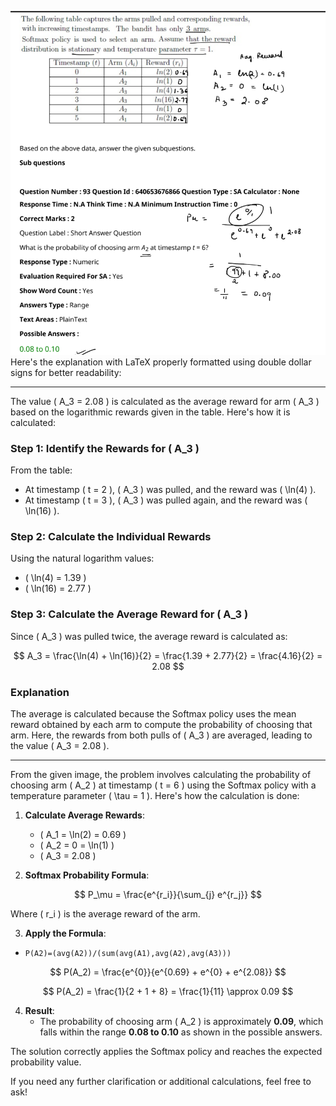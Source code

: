 ![alt text](image-5.png)
Here's the explanation with LaTeX properly formatted using double dollar signs for better readability:

---

The value \( A_3 = 2.08 \) is calculated as the average reward for arm \( A_3 \) based on the logarithmic rewards given in the table. Here's how it is calculated:

### Step 1: Identify the Rewards for \( A_3 \)
From the table:
- At timestamp \( t = 2 \), \( A_3 \) was pulled, and the reward was \( \ln(4) \).
- At timestamp \( t = 3 \), \( A_3 \) was pulled again, and the reward was \( \ln(16) \).

### Step 2: Calculate the Individual Rewards
Using the natural logarithm values:
- \( \ln(4) = 1.39 \)
- \( \ln(16) = 2.77 \)

### Step 3: Calculate the Average Reward for \( A_3 \)
Since \( A_3 \) was pulled twice, the average reward is calculated as:

$$
A_3 = \frac{\ln(4) + \ln(16)}{2} = \frac{1.39 + 2.77}{2} = \frac{4.16}{2} = 2.08
$$

### Explanation
The average is calculated because the Softmax policy uses the mean reward obtained by each arm to compute the probability of choosing that arm. Here, the rewards from both pulls of \( A_3 \) are averaged, leading to the value \( A_3 = 2.08 \).

---

From the given image, the problem involves calculating the probability of choosing arm \( A_2 \) at timestamp \( t = 6 \) using the Softmax policy with a temperature parameter \( \tau = 1 \). Here's how the calculation is done:

1. **Calculate Average Rewards**:

   - \( A_1 = \ln(2) = 0.69 \)
   - \( A_2 = 0 = \ln(1) \)
   - \( A_3 = 2.08 \)

2. **Softmax Probability Formula**:

$$
P_\mu = \frac{e^{r_i}}{\sum_{j} e^{r_j}}
$$

Where \( r_i \) is the average reward of the arm.

3. **Apply the Formula**:

- `P(A2)=(avg(A2))/(sum(avg(A1),avg(A2),avg(A3)))`

$$
P(A_2) = \frac{e^{0}}{e^{0.69} + e^{0} + e^{2.08}}
$$

$$
P(A_2) = \frac{1}{2 + 1 + 8} = \frac{1}{11} \approx 0.09
$$

4. **Result**:
   - The probability of choosing arm \( A_2 \) is approximately **0.09**, which falls within the range **0.08 to 0.10** as shown in the possible answers.

The solution correctly applies the Softmax policy and reaches the expected probability value.

If you need any further clarification or additional calculations, feel free to ask!